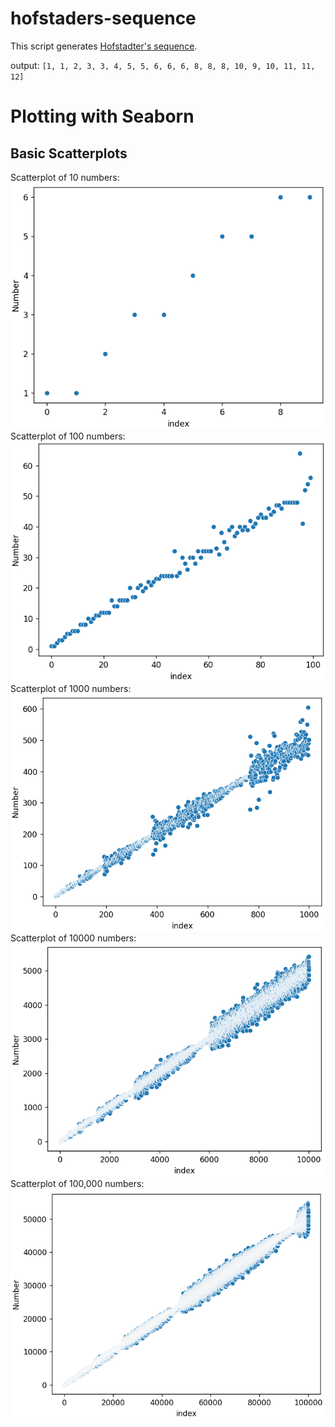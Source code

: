 # hofstaders-sequence
This script generates [Hofstadter's sequence](https://www.youtube.com/watch?v=j0o-pMIR8uk). 

output: `[1, 1, 2, 3, 3, 4, 5, 5, 6, 6, 6, 8, 8, 8, 10, 9, 10, 11, 11, 12]`

# Plotting with Seaborn
## Basic Scatterplots
Scatterplot of 10 numbers:
![10 numbers](images/10.png)
Scatterplot of 100 numbers:
![100 numbers](images/100.png)
Scatterplot of 1000 numbers:
![1000 numbers](images/1000.png)
Scatterplot of 10000 numbers:
![10000 numbers](images/10000.png)
Scatterplot of 100,000 numbers:
![100,000 numbers](images/100000.png)
